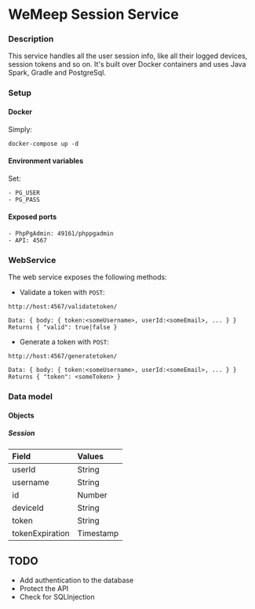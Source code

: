 # WeMeep Session Service
### Description
This service handles all the user session info, like all their logged devices, session tokens and so on. It's built over Docker containers and uses Java Spark, Gradle and PostgreSql.

### Setup
#### Docker
Simply:
```
docker-compose up -d
```
#### Environment variables
Set:
```
- PG_USER
- PG_PASS
```

#### Exposed ports
```
- PhpPgAdmin: 49161/phppgadmin
- API: 4567
```

### WebService
The web service exposes the following methods:

- Validate a token with `POST`:

```
http://host:4567/validatetoken/

Data: { body: { token:<someUsername>, userId:<someEmail>, ... } }
Returns { "valid": true|false }
```
- Generate a token with `POST`:

```
http://host:4567/generatetoken/

Data: { body: { token:<someUsername>, userId:<someEmail>, ... } }
Returns { "token": <someToken> }
```
### Data model
#### Objects
##### Session
|  Field      |  Values   |
| :---------- | :-------- |
| userId      | String    |
| username      | String    |
| id          | Number    |
| deviceId    | String    |
| token       | String    |
| tokenExpiration | Timestamp|

## TODO
- Add authentication to the database
- Protect the API
- Check for SQLInjection
